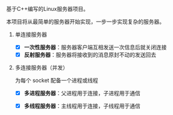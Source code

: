 基于C++编写的Linux服务器项目。

本项目将从最简单的服务器开始实现，一步一步实现复杂的服务器。

1. 单连接服务器
    - [x] **一次性服务器**：服务器客户端互相发送一次信息后就关闭连接
    - [x] **反射服务器**：服务器将接收到的消息原封不动的发送回去

2. 多连接服务器（并发）

    为每个 socket 配备一个进程或线程

    - [x] **多进程服务器**：父进程用于连接，子进程用于通信
    - [x] **多线程服务器**：主线程用于连接，子线程用于通信



